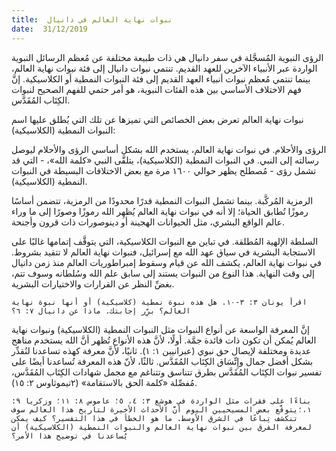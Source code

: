 ```yaml
---
title:  نبوات نهاية العالم في دانيال
date:  31/12/2019
---
```


الرؤى النبوية المُسجَّلة في سفر دانيال هي ذات طبيعة مختلفة عن مُعظم الرسائل النبوية الواردة عبر الأنبياء الآخرين للعهد القديم. تنتمي نبوات دانيال إلى فئة نبوات نهاية العالم، بينما تنتمي مُعظم نبوات أنبياء العهد القديم إلى فئة النبوات النمطية أو الكلاسيكية. إنَّ فهم الاختلاف الأساسي بين هذه الفئات النبوية، هو أمر حتمي للفهم الصحيح لنبوات الكِتَاب المُقَدَّس.

نبوات نهاية العالم تعرض بعض الخصائص التي تميزها عن تلك التي يُطلق عليها اسم النبوات النمطية (الكلاسيكية):

الرؤى والأحلام. في نبوات نهاية العالم، يستخدم الله بشكل أساسي الرؤى والأحلام ليوصل رسالته إلى النبي. في النبوات النمطية (الكلاسيكية)، يتلقَّى النبي «كلمة الله»، - التي قد تشمل رؤى - مُصطلح يظهر حوالي ١٦٠٠ مرة مع بعض الاختلافات البسيطة في النبوات النمطية (الكلاسيكية).

الرمزية المُركَّبة. بينما تشمل النبوات النمطية قدرًا محدودًا من الرمزية، تتضمن أساسًا رموزًا تُطابق الحياة؛ إلا أنه في نبوات نهاية العالم يُظهِر الله رموزًا وصورًا إلى ما وراء عالم الواقع البشري، مثل الحيوانات الهجينة أو دينوصورات ذات قرون وأجنحة.

السلطة الإلهية المُطلقة. في تباين مع النبوات الكلاسيكية، التي يتوقَّف إتمامها غالبًا على الاستجابة البشرية في سياق عهد الله مع إسرائيل، فنبوات نهاية العالم لا تتقيد بشروط. في نبوات نهاية العالم، يكشف الله عن قيام وسقوط إمبراطوريات العالم منذ زمن دانيال إلى وقت النهاية. هذا النوع من النبوات يستند إلى سابق علم الله وسُلطانه وسوف تتم، بغضِّ النظر عن القرارات والاختيارات البشرية.

`اقرأ يونان ٣: ٣-١٠. هل هذه نبوة نمطية (كلاسيكية) أو أنها نبوة نهاية العالم؟ برِّر إجابتك. ماذا عن دانيال ٧: ٦؟`

إنَّ المعرفة الواسعة عن أنواع النبوات مثل النبوات النمطية (الكلاسيكية) ونبوات نهاية العالم يُمكن أن تكون ذات فائدة جمَّة. أولًا، لأنَّ هذه الأنواع تُظهر أنَّ الله يستخدم مناهج عديدة ومختلفة لإيصال حق نبوي (عبرانيين ١: ١). ثانيًا، لأنَّ معرفة كهذه تساعدنا لنُقدِّر بشكل أفضل جمال وإِتِّسَاق الكِتَاب المُقَدَّس. ثالثًا، لأنّ هذه المعرفة تُساعدنا أيضًا على تفسير نبوات الكِتَاب المُقَدَّس بطرق تتناسق وتتناغم مع مجمل شهادات الكِتَاب المُقَدَّس، مُفصِّلة «كلمة الحق بالاستقامة» (٢تيموثاوس ٢: ١٥).

`بناءًا على فقرات مثل الواردة في هوشع ٣: ٤، ٥؛ عاموس ٨: ١١؛ وزكريا ٩: ١،؛يتوقَّع بعض المسيحيين اليوم أنَّ الأحداث الأخيرة لتاريخ هذا العالم سوف تنكشف تِباعًا في الشرق الأوسط. ما هو الخطأ في هذا التفسير؟ كيف يمكن لمعرفة الفرق بين نبوات نهاية العالم والنبوات النمطية (الكلاسيكية) أن يُساعدنا في توضيح هذا الأمر؟`